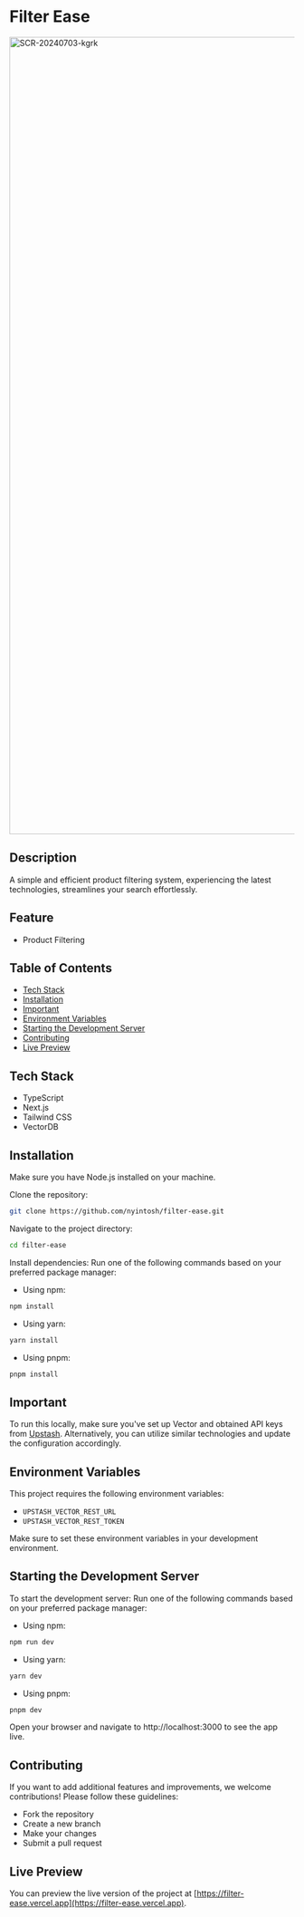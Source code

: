 # Filter Ease

<img width="1408" alt="SCR-20240703-kgrk" src="https://github.com/nyintosh/filter-ease/assets/56629705/6e52d04f-bac0-4990-80ee-4c7d063887b5">

## Description

A simple and efficient product filtering system, experiencing the latest technologies, streamlines your search effortlessly.

## Feature

- Product Filtering

## Table of Contents

- [Tech Stack](#tech-stack)
- [Installation](#installation)
- [Important](#important)
- [Environment Variables](#environment-variables)
- [Starting the Development Server](#starting-the-development-server)
- [Contributing](#contributing)
- [Live Preview](#live-preview)

## Tech Stack

- TypeScript
- Next.js
- Tailwind CSS
- VectorDB

## Installation

Make sure you have Node.js installed on your machine.

Clone the repository:

```bash
git clone https://github.com/nyintosh/filter-ease.git
```

Navigate to the project directory:

```bash
cd filter-ease
```

Install dependencies:
Run one of the following commands based on your preferred package manager:

- Using npm:

```bash
npm install
```

- Using yarn:

```bash
yarn install
```

- Using pnpm:

```bash
pnpm install
```

## Important

To run this locally, make sure you've set up Vector and obtained API keys from [Upstash](https://upstash.com). Alternatively, you can utilize similar technologies and update the configuration accordingly.

## Environment Variables

This project requires the following environment variables:

- `UPSTASH_VECTOR_REST_URL`
- `UPSTASH_VECTOR_REST_TOKEN`

Make sure to set these environment variables in your development environment.

## Starting the Development Server

To start the development server:
Run one of the following commands based on your preferred package manager:

- Using npm:

```bash
npm run dev
```

- Using yarn:

```bash
yarn dev
```

- Using pnpm:

```bash
pnpm dev
```

Open your browser and navigate to http://localhost:3000 to see the app live.

## Contributing

If you want to add additional features and improvements, we welcome contributions! Please follow these guidelines:

- Fork the repository
- Create a new branch
- Make your changes
- Submit a pull request

## Live Preview

You can preview the live version of the project at [https://filter-ease.vercel.app](https://filter-ease.vercel.app).

